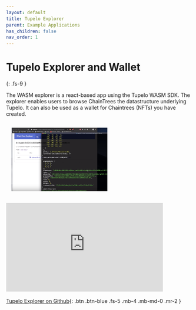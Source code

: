 ```yaml
---
layout: default
title: Tupelo Explorer
parent: Example Applications
has_children: false
nav_order: 1
---
```


# Tupelo Explorer and Wallet
{: .fs-9 }

The WASM explorer is a react-based app using the Tupelo WASM SDK.  The explorer
enables users to browse ChainTrees the datastructure underlying Tupelo.
It can also be used as a wallet for Chaintrees (NFTs) you have created.

[<img style="width:260px;height:172px; padding: 15px;" src="video-explorer-basics.png">](https://youtu.be/4Oz03l9IQPc)

<iframe width="426" height="240" src="https://www.youtube.com/embed/4Oz03l9IQPc" frameborder="0" allow="accelerometer; autoplay; encrypted-media; gyroscope; picture-in-picture" allowfullscreen></iframe>

[Tupelo Explorer on Github](https://github.com/quorumcontrol/wasm-explorer){: .btn .btn-blue .fs-5 .mb-4 .mb-md-0 .mr-2 }  
